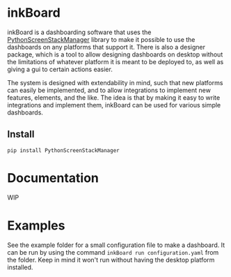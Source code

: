 # inkBoard

inkBoard is a dashboarding software that uses the [PythonScreenStackManager](https://github.com/Slalamander/PythonScreenStackManager) library to make it possible to use the dashboards on any platforms that support it. There is also a designer package, which is a tool to allow designing dashboards on desktop without the limitations of whatever platform it is meant to be deployed to, as well as giving a gui to certain actions easier.

The system is designed with extendability in mind, such that new platforms can easily be implemented, and to allow integrations to implement new features, elements, and the like. The idea is that by making it easy to write integrations and implement them, inkBoard can be used for various simple dashboards.  

## Install
`pip install PythonScreenStackManager`

# Documentation

WIP

# Examples

See the example folder for a small configuration file to make a dashboard. It can be run by using the command `inkBoard run configuration.yaml` from the folder. Keep in mind it won't run without having the desktop platform installed.
